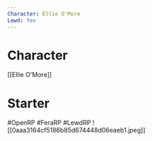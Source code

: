 ```yaml
---
Character: Ellie O'More
Lewd: Yes
---
```

# Character
[[Ellie O'More]]

# Starter


#OpenRP #FeraRP #LewdRP
![[0aaa3164cf5186b85d674448d06eaeb1.jpeg]]